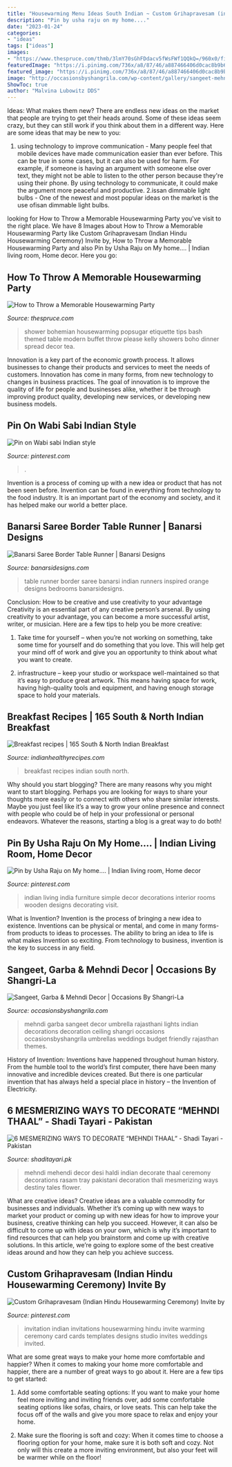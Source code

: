 ```yaml
---
title: "Housewarming Menu Ideas South Indian ~ Custom Grihapravesam (indian Hindu Housewarming Ceremony) Invite By"
description: "Pin by usha raju on my home...."
date: "2023-01-24"
categories:
- "ideas"
tags: ["ideas"]
images:
- "https://www.thespruce.com/thmb/3lmY70sGhFDdacv5fWsFWf1QQkQ=/960x0/filters:no_upscale():max_bytes(150000):strip_icc()/de0b411549bb6310_modern-girl-baby-shower-ideas-7.jpg.xxxlarge-56d3dc425f9b5879cc8d9ec5.jpg"
featuredImage: "https://i.pinimg.com/736x/a8/87/46/a887466406d0cac8b9b63eac0985d637--wall-décor-diy-wall.jpg"
featured_image: "https://i.pinimg.com/736x/a8/87/46/a887466406d0cac8b9b63eac0985d637--wall-décor-diy-wall.jpg"
image: "http://occasionsbyshangrila.com/wp-content/gallery/sangeet-mehndi-garba/rajasthani-umbrella-ceiling-with-street-lights.jpg"
ShowToc: true
author: "Malvina Lubowitz DDS"
---
```



Ideas: What makes them new?
There are endless new ideas on the market that people are trying to get their heads around. Some of these ideas seem crazy, but they can still work if you think about them in a different way. Here are some ideas that may be new to you: 
1. using technology to improve communication - Many people feel that mobile devices have made communication easier than ever before. This can be true in some cases, but it can also be used for harm. For example, if someone is having an argument with someone else over text, they might not be able to listen to the other person because they're using their phone. By using technology to communicate, it could make the argument more peaceful and productive. 
2.issan dimmable light bulbs - One of the newest and most popular ideas on the market is the use ofisan dimmable light bulbs.

	

		
looking for How to Throw a Memorable Housewarming Party you've visit to the right place. We have 8 Images about How to Throw a Memorable Housewarming Party like Custom Grihapravesam (Indian Hindu Housewarming Ceremony) Invite by, How to Throw a Memorable Housewarming Party and also Pin by Usha Raju on My home.... | Indian living room, Home decor. Here you go:
		
    
## How To Throw A Memorable Housewarming Party

<img loading=lazy src="https://www.thespruce.com/thmb/3lmY70sGhFDdacv5fWsFWf1QQkQ=/960x0/filters:no_upscale():max_bytes(150000):strip_icc()/de0b411549bb6310_modern-girl-baby-shower-ideas-7.jpg.xxxlarge-56d3dc425f9b5879cc8d9ec5.jpg" onerror="this.onerror=null;this.src='https://tse2.mm.bing.net/th?id=OIP.jlouRsoutCBfbjOhru5aDwHaLH&amp;pid=15.1';" alt="How to Throw a Memorable Housewarming Party">

_Source: thespruce.com_

>shower bohemian housewarming popsugar etiquette tips bash themed table modern buffet throw please kelly showers boho dinner spread decor tea. 

	

Innovation is a key part of the economic growth process. It allows businesses to change their products and services to meet the needs of customers. Innovation has come in many forms, from new technology to changes in business practices. The goal of innovation is to improve the quality of life for people and businesses alike, whether it be through improving product quality, developing new services, or developing new business models.

    
## Pin On Wabi Sabi Indian Style

<img loading=lazy src="https://i.pinimg.com/736x/a8/87/46/a887466406d0cac8b9b63eac0985d637--wall-décor-diy-wall.jpg" onerror="this.onerror=null;this.src='https://tse4.mm.bing.net/th?id=OIP.MoYUbHfL-y8AUKbHmtmBbgAAAA&amp;pid=15.1';" alt="Pin on Wabi sabi Indian style">

_Source: pinterest.com_

>. 

	

Invention is a process of coming up with a new idea or product that has not been seen before. Invention can be found in everything from technology to the food industry. It is an important part of the economy and society, and it has helped make our world a better place.

    
## Banarsi Saree Border Table Runner | Banarsi Designs

<img loading=lazy src="https://www.banarsidesigns.com/media/catalog/product/cache/1/image/850x/040ec09b1e35df139433887a97daa66f/o/r/orange_1_5.jpg" onerror="this.onerror=null;this.src='https://tse1.mm.bing.net/th?id=OIP.XL9XjB5KyeiNt5AH_vV7swHaKt&amp;pid=15.1';" alt="Banarsi Saree Border Table Runner | Banarsi Designs">

_Source: banarsidesigns.com_

>table runner border saree banarsi indian runners inspired orange designs bedrooms banarsidesigns. 

	

Conclusion: How to be creative and use creativity to your advantage
Creativity is an essential part of any creative person’s arsenal. By using creativity to your advantage, you can become a more successful artist, writer, or musician. Here are a few tips to help you be more creative:
1. Take time for yourself – when you’re not working on something, take some time for yourself and do something that you love. This will help get your mind off of work and give you an opportunity to think about what you want to create.

2. infrastructure – keep your studio or workspace well-maintained so that it’s easy to produce great artwork. This means having space for work, having high-quality tools and equipment, and having enough storage space to hold your materials.


    
## Breakfast Recipes | 165 South &amp; North Indian Breakfast

<img loading=lazy src="https://www.indianhealthyrecipes.com/wp-content/uploads/2016/09/breakfast-recipes-fb.jpg" onerror="this.onerror=null;this.src='https://tse1.mm.bing.net/th?id=OIP.oqxCRj6euxukcamqCyrjJwHaD4&amp;pid=15.1';" alt="Breakfast recipes | 165 South &amp; North Indian Breakfast">

_Source: indianhealthyrecipes.com_

>breakfast recipes indian south north. 

	

Why should you start blogging?
There are many reasons why you might want to start blogging. Perhaps you are looking for ways to share your thoughts more easily or to connect with others who share similar interests. Maybe you just feel like it’s a way to grow your online presence and connect with people who could be of help in your professional or personal endeavors. Whatever the reasons, starting a blog is a great way to do both!

    
## Pin By Usha Raju On My Home.... | Indian Living Room, Home Decor

<img loading=lazy src="https://i.pinimg.com/originals/5d/59/8e/5d598ee48be2430d5987d234fed48830.jpg" onerror="this.onerror=null;this.src='https://tse4.mm.bing.net/th?id=OIP.jNPT7dKdGtvhDzpQ-Y5H2AHaLH&amp;pid=15.1';" alt="Pin by Usha Raju on My home.... | Indian living room, Home decor">

_Source: pinterest.com_

>indian living india furniture simple decor decorations interior rooms wooden designs decorating visit. 

	

What is Invention?
Invention is the process of bringing a new idea to existence. Inventions can be physical or mental, and come in many forms- from products to ideas to processes. The ability to bring an idea to life is what makes Invention so exciting. From technology to business, invention is the key to success in any field.

    
## Sangeet, Garba &amp; Mehndi Decor | Occasions By Shangri-La

<img loading=lazy src="http://occasionsbyshangrila.com/wp-content/gallery/sangeet-mehndi-garba/rajasthani-umbrella-ceiling-with-street-lights.jpg" onerror="this.onerror=null;this.src='https://tse3.mm.bing.net/th?id=OIP.IHgvLD-OM34K72OrLgz8JAHaE7&amp;pid=15.1';" alt="Sangeet, Garba &amp; Mehndi Decor | Occasions By Shangri-La">

_Source: occasionsbyshangrila.com_

>mehndi garba sangeet decor umbrella rajasthani lights indian decorations decoration ceiling shangri occasions occasionsbyshangrila umbrellas weddings budget friendly rajasthan themes. 

	

History of Invention:
Inventions have happened throughout human history. From the humble tool to the world’s first computer, there have been many innovative and incredible devices created. But there is one particular invention that has always held a special place in history – the Invention of Electricity.

    
## 6 MESMERIZING WAYS TO DECORATE “MEHNDI THAAL” - Shadi Tayari - Pakistan

<img loading=lazy src="http://www.shaditayari.pk/wp-content/uploads/7eb6a4e2208e401fd315adf71ca72a25.jpg" onerror="this.onerror=null;this.src='https://tse4.mm.bing.net/th?id=OIP.f8K3r_sJiX3zadeZTwcUsgHaLL&amp;pid=15.1';" alt="6 MESMERIZING WAYS TO DECORATE “MEHNDI THAAL” - Shadi Tayari - Pakistan">

_Source: shaditayari.pk_

>mehndi mehendi decor desi haldi indian decorate thaal ceremony decorations rasam tray pakistani decoration thali mesmerizing ways destiny tales flower. 

	

What are creative ideas?
Creative ideas are a valuable commodity for businesses and individuals. Whether it’s coming up with new ways to market your product or coming up with new ideas for how to improve your business, creative thinking can help you succeed. However, it can also be difficult to come up with ideas on your own, which is why it’s important to find resources that can help you brainstorm and come up with creative solutions. In this article, we’re going to explore some of the best creative ideas around and how they can help you achieve success.

    
## Custom Grihapravesam (Indian Hindu Housewarming Ceremony) Invite By

<img loading=lazy src="https://i.pinimg.com/736x/cc/78/fc/cc78fc7ac844caaa3dbbec2c8b53488c.jpg" onerror="this.onerror=null;this.src='https://tse4.mm.bing.net/th?id=OIP.DnI97qs59qoPzZ9v7myDbgAAAA&amp;pid=15.1';" alt="Custom Grihapravesam (Indian Hindu Housewarming Ceremony) Invite by">

_Source: pinterest.com_

>invitation indian invitations housewarming hindu invite warming ceremony card cards templates designs studio invites weddings invited. 

	

What are some great ways to make your home more comfortable and happier?
When it comes to making your home more comfortable and happier, there are a number of great ways to go about it. Here are a few tips to get started:
1. Add some comfortable seating options: If you want to make your home feel more inviting and inviting friends over, add some comfortable seating options like sofas, chairs, or love seats. This can help take the focus off of the walls and give you more space to relax and enjoy your home.

2. Make sure the flooring is soft and cozy: When it comes time to choose a flooring option for your home, make sure it is both soft and cozy. Not only will this create a more inviting environment, but also your feet will be warmer while on the floor!


